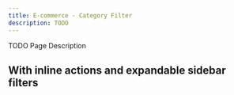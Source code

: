 ```yaml
---
title: E-commerce - Category Filter
description: TODO
---
```


TODO Page Description

## With inline actions and expandable sidebar filters
```html{.example}

```
